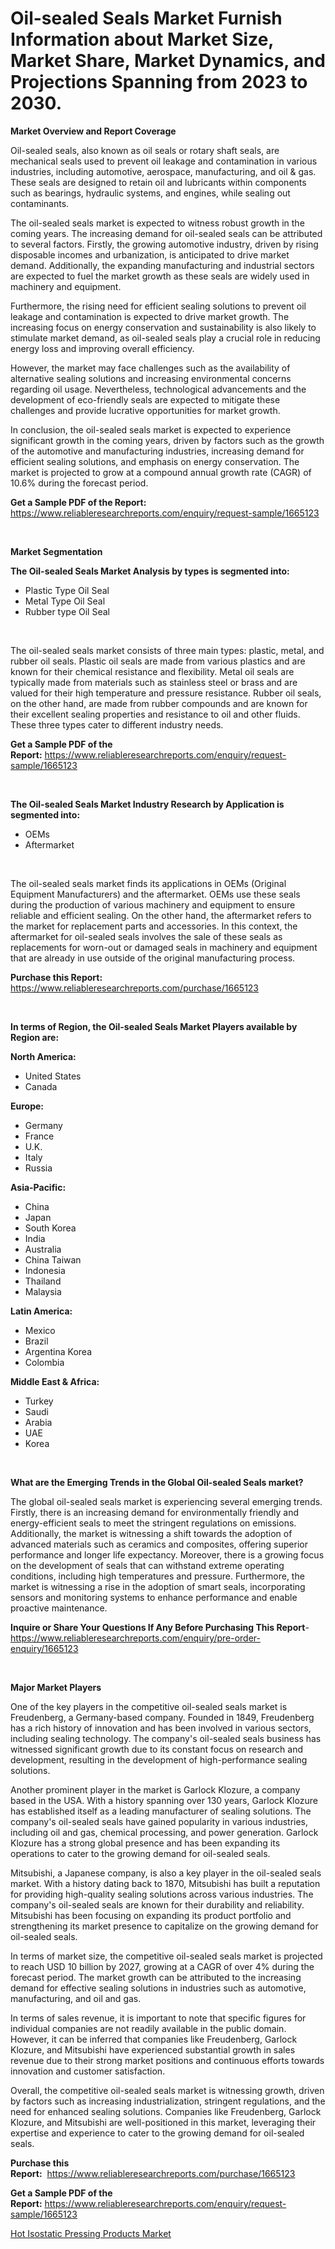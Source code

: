 <p><h1>Oil-sealed Seals Market Furnish Information about Market Size, Market Share, Market Dynamics, and Projections Spanning from 2023 to 2030.</h1></p><p><strong>Market Overview and Report Coverage</strong></p>
<p><p>Oil-sealed seals, also known as oil seals or rotary shaft seals, are mechanical seals used to prevent oil leakage and contamination in various industries, including automotive, aerospace, manufacturing, and oil & gas. These seals are designed to retain oil and lubricants within components such as bearings, hydraulic systems, and engines, while sealing out contaminants.</p><p>The oil-sealed seals market is expected to witness robust growth in the coming years. The increasing demand for oil-sealed seals can be attributed to several factors. Firstly, the growing automotive industry, driven by rising disposable incomes and urbanization, is anticipated to drive market demand. Additionally, the expanding manufacturing and industrial sectors are expected to fuel the market growth as these seals are widely used in machinery and equipment.</p><p>Furthermore, the rising need for efficient sealing solutions to prevent oil leakage and contamination is expected to drive market growth. The increasing focus on energy conservation and sustainability is also likely to stimulate market demand, as oil-sealed seals play a crucial role in reducing energy loss and improving overall efficiency.</p><p>However, the market may face challenges such as the availability of alternative sealing solutions and increasing environmental concerns regarding oil usage. Nevertheless, technological advancements and the development of eco-friendly seals are expected to mitigate these challenges and provide lucrative opportunities for market growth.</p><p>In conclusion, the oil-sealed seals market is expected to experience significant growth in the coming years, driven by factors such as the growth of the automotive and manufacturing industries, increasing demand for efficient sealing solutions, and emphasis on energy conservation. The market is projected to grow at a compound annual growth rate (CAGR) of 10.6% during the forecast period.</p></p>
<p><strong>Get a Sample PDF of the Report:</strong> <a href="https://www.reliableresearchreports.com/enquiry/request-sample/1665123">https://www.reliableresearchreports.com/enquiry/request-sample/1665123</a></p>
<p>&nbsp;</p>
<p><strong>Market Segmentation</strong></p>
<p><strong>The Oil-sealed Seals Market Analysis by types is segmented into:</strong></p>
<p><ul><li>Plastic Type Oil Seal</li><li>Metal Type Oil Seal</li><li>Rubber type Oil Seal</li></ul></p>
<p>&nbsp;</p>
<p><p>The oil-sealed seals market consists of three main types: plastic, metal, and rubber oil seals. Plastic oil seals are made from various plastics and are known for their chemical resistance and flexibility. Metal oil seals are typically made from materials such as stainless steel or brass and are valued for their high temperature and pressure resistance. Rubber oil seals, on the other hand, are made from rubber compounds and are known for their excellent sealing properties and resistance to oil and other fluids. These three types cater to different industry needs.</p></p>
<p><strong>Get a Sample PDF of the Report:</strong>&nbsp;<a href="https://www.reliableresearchreports.com/enquiry/request-sample/1665123">https://www.reliableresearchreports.com/enquiry/request-sample/1665123</a></p>
<p>&nbsp;</p>
<p><strong>The Oil-sealed Seals Market Industry Research by Application is segmented into:</strong></p>
<p><ul><li>OEMs</li><li>Aftermarket</li></ul></p>
<p>&nbsp;</p>
<p><p>The oil-sealed seals market finds its applications in OEMs (Original Equipment Manufacturers) and the aftermarket. OEMs use these seals during the production of various machinery and equipment to ensure reliable and efficient sealing. On the other hand, the aftermarket refers to the market for replacement parts and accessories. In this context, the aftermarket for oil-sealed seals involves the sale of these seals as replacements for worn-out or damaged seals in machinery and equipment that are already in use outside of the original manufacturing process.</p></p>
<p><strong>Purchase this Report:</strong>&nbsp; <a href="https://www.reliableresearchreports.com/purchase/1665123">https://www.reliableresearchreports.com/purchase/1665123</a></p>
<p>&nbsp;</p>
<p><strong>In terms of Region, the Oil-sealed Seals Market Players available by Region are:</strong></p>
<p>
    <p> <strong> North America: </strong>
        <ul>
            <li>United States</li>
            <li>Canada</li>
        </ul>
        </p> 
    <p> <strong> Europe: </strong>
        <ul>
            <li>Germany</li>
            <li>France</li>
            <li>U.K.</li>
            <li>Italy</li>
            <li>Russia</li>
        </ul>
        </p> 
    <p> <strong> Asia-Pacific: </strong>
        <ul>
            <li>China</li>
            <li>Japan</li>
            <li>South Korea</li>
            <li>India</li>
            <li>Australia</li>
            <li>China Taiwan</li>
            <li>Indonesia</li>
            <li>Thailand</li>
            <li>Malaysia</li>
        </ul>
        </p> 
    <p> <strong> Latin America: </strong>
        <ul>
            <li>Mexico</li>
            <li>Brazil</li>
            <li>Argentina Korea</li>
            <li>Colombia</li>
        </ul>
        </p> 
    <p> <strong> Middle East & Africa: </strong>
        <ul>
            <li>Turkey</li>
            <li>Saudi</li>
            <li>Arabia</li>
            <li>UAE</li>
            <li>Korea</li>
        </ul>
    </p>
    </p>
<p>&nbsp;</p>
<p><strong>What are the Emerging Trends in the Global Oil-sealed Seals market?</strong></p>
<p><p>The global oil-sealed seals market is experiencing several emerging trends. Firstly, there is an increasing demand for environmentally friendly and energy-efficient seals to meet the stringent regulations on emissions. Additionally, the market is witnessing a shift towards the adoption of advanced materials such as ceramics and composites, offering superior performance and longer life expectancy. Moreover, there is a growing focus on the development of seals that can withstand extreme operating conditions, including high temperatures and pressure. Furthermore, the market is witnessing a rise in the adoption of smart seals, incorporating sensors and monitoring systems to enhance performance and enable proactive maintenance.</p></p>
<p><strong>Inquire or Share Your Questions If Any Before Purchasing This Report</strong>- <a href="https://www.reliableresearchreports.com/enquiry/pre-order-enquiry/1665123">https://www.reliableresearchreports.com/enquiry/pre-order-enquiry/1665123</a></p>
<p>&nbsp;</p>
<p><strong>Major Market Players</strong></p>
<p><p>One of the key players in the competitive oil-sealed seals market is Freudenberg, a Germany-based company. Founded in 1849, Freudenberg has a rich history of innovation and has been involved in various sectors, including sealing technology. The company's oil-sealed seals business has witnessed significant growth due to its constant focus on research and development, resulting in the development of high-performance sealing solutions.</p><p>Another prominent player in the market is Garlock Klozure, a company based in the USA. With a history spanning over 130 years, Garlock Klozure has established itself as a leading manufacturer of sealing solutions. The company's oil-sealed seals have gained popularity in various industries, including oil and gas, chemical processing, and power generation. Garlock Klozure has a strong global presence and has been expanding its operations to cater to the growing demand for oil-sealed seals.</p><p>Mitsubishi, a Japanese company, is also a key player in the oil-sealed seals market. With a history dating back to 1870, Mitsubishi has built a reputation for providing high-quality sealing solutions across various industries. The company's oil-sealed seals are known for their durability and reliability. Mitsubishi has been focusing on expanding its product portfolio and strengthening its market presence to capitalize on the growing demand for oil-sealed seals.</p><p>In terms of market size, the competitive oil-sealed seals market is projected to reach USD 10 billion by 2027, growing at a CAGR of over 4% during the forecast period. The market growth can be attributed to the increasing demand for effective sealing solutions in industries such as automotive, manufacturing, and oil and gas.</p><p>In terms of sales revenue, it is important to note that specific figures for individual companies are not readily available in the public domain. However, it can be inferred that companies like Freudenberg, Garlock Klozure, and Mitsubishi have experienced substantial growth in sales revenue due to their strong market positions and continuous efforts towards innovation and customer satisfaction.</p><p>Overall, the competitive oil-sealed seals market is witnessing growth, driven by factors such as increasing industrialization, stringent regulations, and the need for enhanced sealing solutions. Companies like Freudenberg, Garlock Klozure, and Mitsubishi are well-positioned in this market, leveraging their expertise and experience to cater to the growing demand for oil-sealed seals.</p></p>
<p><strong>Purchase this Report:</strong>&nbsp;&nbsp;<a href="https://www.reliableresearchreports.com/purchase/1665123">https://www.reliableresearchreports.com/purchase/1665123</a></p>
<p></p>
<p><strong>Get a Sample PDF of the Report:</strong>&nbsp;<a href="https://www.reliableresearchreports.com/enquiry/request-sample/1665123">https://www.reliableresearchreports.com/enquiry/request-sample/1665123</a></p>
<p><p><a href="https://github.com/NorbertYates/Market-Research-Report-List-2/blob/main/hot-isostatic-pressing-products-market.md">Hot Isostatic Pressing Products Market</a></p></p>